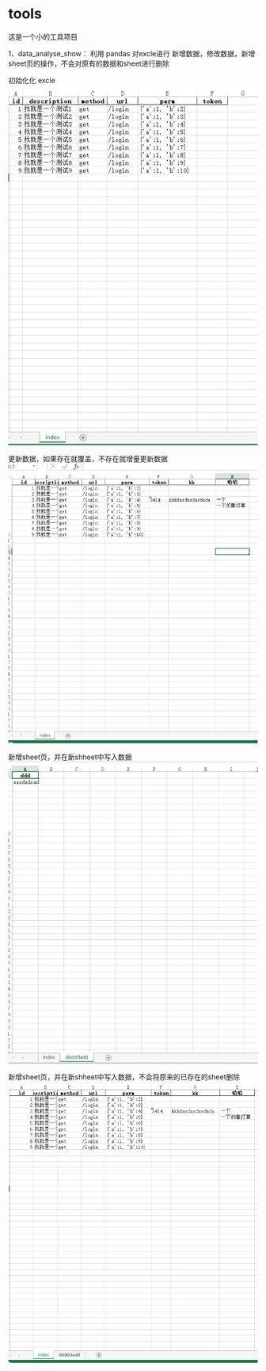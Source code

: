# tools
这是一个小的工具项目

1、data_analyse_show：
  利用 pandas 对excle进行 新增数据，修改数据，新增sheet页的操作，不会对原有的数据和sheet进行删除



初始化化 excle
![image](https://github.com/lucas3414/tools/blob/master/data_analyse_show/img/demo_init.png)


更新数据，如果存在就覆盖，不存在就增量更新数据
![image](https://github.com/lucas3414/tools/blob/master/data_analyse_show/img/更新数据.png)


新增sheet页，并在新shheet中写入数据
![image](https://github.com/lucas3414/tools/blob/master/data_analyse_show/img/新增sheet页，并写入数据.png)


新增sheet页，并在新shheet中写入数据，不会将原来的已存在的sheet删除
![image](https://github.com/lucas3414/tools/blob/master/data_analyse_show/img/新增sheet页，不会覆盖原有数据.png)


